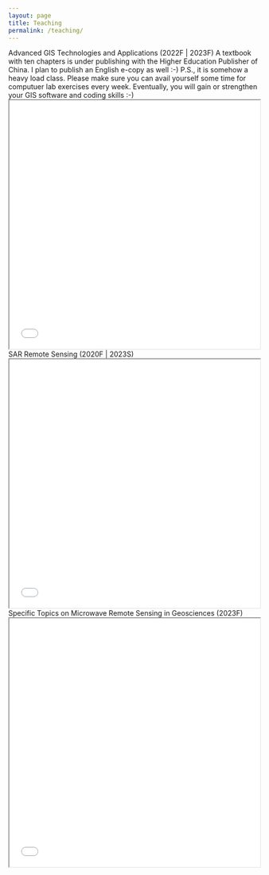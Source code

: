 ```yaml
---
layout: page
title: Teaching
permalink: /teaching/
---
```


<html lang="en">

<head>
    <meta charset="UTF-8">
    <meta http-equiv="X-UA-Compatible" content="IE=edge">
    <meta name="viewport" content="width=device-width, initial-scale=1.0">
</head>

<body>
<h>
    Advanced GIS Technologies and Applications (2022F | 2023F)
    A textbook with ten chapters is under publishing with the Higher Education Publisher of China. I plan to publish an English e-copy as well :-) 
    P.S., it is somehow a heavy load class. Please make sure you can avail yourself some time for computuer lab exercises every week. Eventually, you will gain or strengthen your GIS software and coding skills :-)
</h>
<iframe src="/teaching/GIS高级技术与应用2024Syllabus.pdf" width="100%" height="500px"></iframe>
<h>
    SAR Remote Sensing (2020F | 2023S)
</h>
<iframe src="/teaching/SARRemoteSensing2023Syllabus.pdf" width="100%" height="500px"></iframe>
<h>
    Specific Topics on Microwave Remote Sensing in Geosciences (2023F)
</h>
<iframe src="/teaching/微波遥感地学应用专题2023Syllabus.pdf" width="100%" height="500px"></iframe>

</body>

</html>

